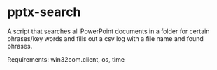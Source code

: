 # pptx-search
A script that searches all PowerPoint documents in a folder for certain phrases/key words and fills out a csv log with a file name and found phrases.

Requirements:
win32com.client,
os,
time
